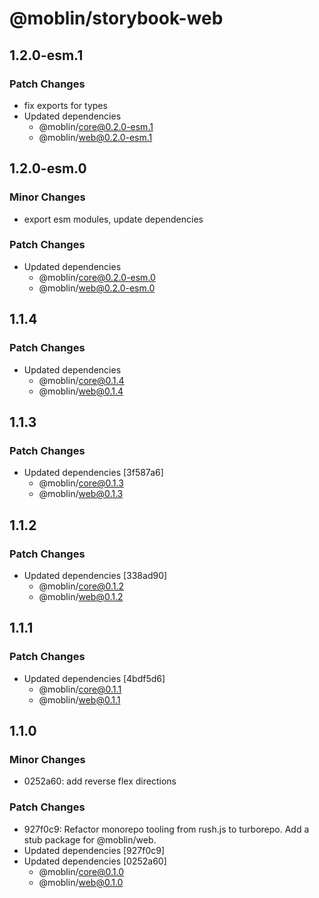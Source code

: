 # @moblin/storybook-web

## 1.2.0-esm.1

### Patch Changes

- fix exports for types
- Updated dependencies
  - @moblin/core@0.2.0-esm.1
  - @moblin/web@0.2.0-esm.1

## 1.2.0-esm.0

### Minor Changes

- export esm modules, update dependencies

### Patch Changes

- Updated dependencies
  - @moblin/core@0.2.0-esm.0
  - @moblin/web@0.2.0-esm.0

## 1.1.4

### Patch Changes

- Updated dependencies
  - @moblin/core@0.1.4
  - @moblin/web@0.1.4

## 1.1.3

### Patch Changes

- Updated dependencies [3f587a6]
  - @moblin/core@0.1.3
  - @moblin/web@0.1.3

## 1.1.2

### Patch Changes

- Updated dependencies [338ad90]
  - @moblin/core@0.1.2
  - @moblin/web@0.1.2

## 1.1.1

### Patch Changes

- Updated dependencies [4bdf5d6]
  - @moblin/core@0.1.1
  - @moblin/web@0.1.1

## 1.1.0

### Minor Changes

- 0252a60: add reverse flex directions

### Patch Changes

- 927f0c9: Refactor monorepo tooling from rush.js to turborepo. Add a stub package for @moblin/web.
- Updated dependencies [927f0c9]
- Updated dependencies [0252a60]
  - @moblin/core@0.1.0
  - @moblin/web@0.1.0
